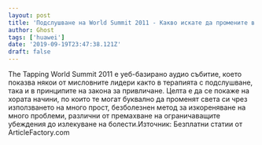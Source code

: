 ```yaml
---
layout: post
title: 'Подслушване на World Summit 2011 - Какво искате да промените в живота си?'
author: Ghost
tags: ['huawei']
date: '2019-09-19T23:47:38.121Z'
draft: false
---
```


The Tapping World Summit 2011 е уеб-базирано аудио събитие, което показва някои от мисловните лидери както в терапията с подслушване, така и в принципите на закона за привличане. Целта е да се покаже на хората начини, по които те могат буквално да променят света си чрез използването на много прост, безболезнен метод за изкореняване на много проблеми, различни от премахване на ограничаващите убеждения до излекуване на болести.Източник: Безплатни статии от ArticleFactory.com
